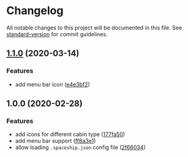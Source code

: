 # Changelog

All notable changes to this project will be documented in this file. See [standard-version](https://github.com/conventional-changelog/standard-version) for commit guidelines.

## [1.1.0](https://github.com/FriendsOfHere/spaceship/compare/v1.0.0...v1.1.0) (2020-03-14)


### Features

* add menu bar icon ([e4e3bf2](https://github.com/FriendsOfHere/spaceship/commit/e4e3bf207d5216d0efe3d4c8355efa7fb2d67a46))

## 1.0.0 (2020-02-28)


### Features

* add icons for different cabin type ([177fa50](https://github.com/FriendsOfHere/spaceship/commit/177fa50a984cde2619ee5fc77c63c5ddad3eb6cc))
* add menu bar support ([ff8a3e1](https://github.com/FriendsOfHere/spaceship/commit/ff8a3e1b7d68d40e65de3ae3fd027fb838ae57a2))
* allow loading `.spaceship.json` config file ([2f66034](https://github.com/FriendsOfHere/spaceship/commit/2f66034b8c2ed3da90773f510c3ca4282561b74d))
